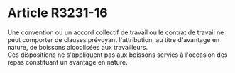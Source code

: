 # Article R3231-16

  
Une convention ou un accord collectif de travail ou le contrat de travail ne peut comporter de clauses prévoyant l'attribution, au titre d'avantage en nature, de boissons alcoolisées aux travailleurs.   
Ces dispositions ne s'appliquent pas aux boissons servies à l'occasion des repas constituant un avantage en nature.